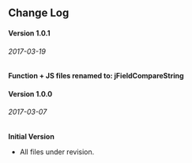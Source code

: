 ## Change Log

#### Version 1.0.1
###### 2017-03-19

**Function + JS files renamed to: jFieldCompareString**


#### Version 1.0.0
###### 2017-03-07

**Initial Version**

* All files under revision.

